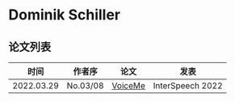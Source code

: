 # Dominik Schiller


## 论文列表

| 时间 | 作者序 | 论文 | 发表 |
|:-:|:-:|---|---|
| 2022.03.29 | No.03/08 | [VoiceMe](../Models/E2E/2022.03.29_VoiceMe.md) | InterSpeech 2022 |